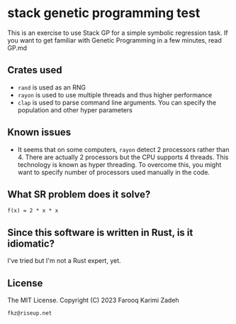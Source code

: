 # stack genetic programming test

This is an exercise to use Stack GP for a simple symbolic regression task. If you want to get familiar with Genetic Programming in a few minutes, read GP.md

## Crates used

 - `rand` is used as an RNG
 - `rayon` is used to use multiple threads and thus higher performance
 - `clap` is used to parse command line arguments. You can specify the population and other hyper parameters

## Known issues

 - It seems that on some computers, `rayon` detect 2 processors rather than 4. There are actually 2 processors but the CPU supports 4 threads. This technology is known as hyper threading. To overcome this, you might want to specify number of processors used manually in the code.

## What SR problem does it solve?

`f(x) = 2 * x * x`

## Since this software is written in Rust, is it idiomatic?

I've tried but I'm not a Rust expert, yet.



## License

The MIT License. Copyright (C) 2023 Farooq Karimi Zadeh

`fkz@riseup.net`
